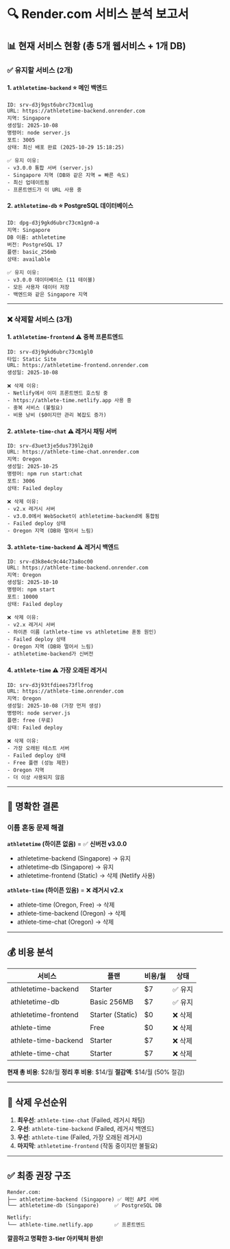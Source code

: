 # 🔍 Render.com 서비스 분석 보고서

## 📊 현재 서비스 현황 (총 5개 웹서비스 + 1개 DB)

### ✅ **유지할 서비스 (2개)**

#### 1. `athletetime-backend` ⭐ **메인 백엔드**
```
ID: srv-d3j9gst6ubrc73cm1lug
URL: https://athletetime-backend.onrender.com
지역: Singapore
생성일: 2025-10-08
명령어: node server.js
포트: 3005
상태: 최신 배포 완료 (2025-10-29 15:18:25)

✅ 유지 이유:
- v3.0.0 통합 서버 (server.js)
- Singapore 지역 (DB와 같은 지역 = 빠른 속도)
- 최신 업데이트됨
- 프론트엔드가 이 URL 사용 중
```

#### 2. `athletetime-db` ⭐ **PostgreSQL 데이터베이스**
```
ID: dpg-d3j9gkd6ubrc73cm1gn0-a
지역: Singapore
DB 이름: athletetime
버전: PostgreSQL 17
플랜: basic_256mb
상태: available

✅ 유지 이유:
- v3.0.0 데이터베이스 (11 테이블)
- 모든 사용자 데이터 저장
- 백엔드와 같은 Singapore 지역
```

---

### ❌ **삭제할 서비스 (3개)**

#### 1. `athletetime-frontend` ⚠️ **중복 프론트엔드**
```
ID: srv-d3j9gkd6ubrc73cm1gl0
타입: Static Site
URL: https://athletetime-frontend.onrender.com
생성일: 2025-10-08

❌ 삭제 이유:
- Netlify에서 이미 프론트엔드 호스팅 중
- https://athlete-time.netlify.app 사용 중
- 중복 서비스 (불필요)
- 비용 낭비 ($0이지만 관리 복잡도 증가)
```

#### 2. `athlete-time-chat` ⚠️ **레거시 채팅 서버**
```
ID: srv-d3uet3je5dus739l2qi0
URL: https://athlete-time-chat.onrender.com
지역: Oregon
생성일: 2025-10-25
명령어: npm run start:chat
포트: 3006
상태: Failed deploy

❌ 삭제 이유:
- v2.x 레거시 서버
- v3.0.0에서 WebSocket이 athletetime-backend에 통합됨
- Failed deploy 상태
- Oregon 지역 (DB와 멀어서 느림)
```

#### 3. `athlete-time-backend` ⚠️ **레거시 백엔드**
```
ID: srv-d3k8e4c9c44c73a8oc00
URL: https://athlete-time-backend.onrender.com
지역: Oregon
생성일: 2025-10-10
명령어: npm start
포트: 10000
상태: Failed deploy

❌ 삭제 이유:
- v2.x 레거시 서버
- 하이픈 이름 (athlete-time vs athletetime 혼동 원인)
- Failed deploy 상태
- Oregon 지역 (DB와 멀어서 느림)
- athletetime-backend가 신버전
```

#### 4. `athlete-time` ⚠️ **가장 오래된 레거시**
```
ID: srv-d3j93tfdiees73flfrog
URL: https://athlete-time.onrender.com
지역: Oregon
생성일: 2025-10-08 (가장 먼저 생성)
명령어: node server.js
플랜: free (무료)
상태: Failed deploy

❌ 삭제 이유:
- 가장 오래된 테스트 서버
- Failed deploy 상태
- Free 플랜 (성능 제한)
- Oregon 지역
- 더 이상 사용되지 않음
```

---

## 🎯 명확한 결론

### **이름 혼동 문제 해결**

**`athletetime` (하이픈 없음)** = ✅ **신버전 v3.0.0**
- athletetime-backend (Singapore) → 유지
- athletetime-db (Singapore) → 유지
- athletetime-frontend (Static) → 삭제 (Netlify 사용)

**`athlete-time` (하이픈 있음)** = ❌ **레거시 v2.x**
- athlete-time (Oregon, Free) → 삭제
- athlete-time-backend (Oregon) → 삭제
- athlete-time-chat (Oregon) → 삭제

---

## 💰 비용 분석

| 서비스 | 플랜 | 비용/월 | 상태 |
|--------|------|---------|------|
| athletetime-backend | Starter | $7 | ✅ 유지 |
| athletetime-db | Basic 256MB | $7 | ✅ 유지 |
| athletetime-frontend | Starter (Static) | $0 | ❌ 삭제 |
| athlete-time | Free | $0 | ❌ 삭제 |
| athlete-time-backend | Starter | $7 | ❌ 삭제 |
| athlete-time-chat | Starter | $7 | ❌ 삭제 |

**현재 총 비용**: $28/월
**정리 후 비용**: $14/월
**절감액**: $14/월 (50% 절감)

---

## 🚀 삭제 우선순위

1. **최우선**: `athlete-time-chat` (Failed, 레거시 채팅)
2. **우선**: `athlete-time-backend` (Failed, 레거시 백엔드)
3. **우선**: `athlete-time` (Failed, 가장 오래된 레거시)
4. **마지막**: `athletetime-frontend` (작동 중이지만 불필요)

---

## ✅ 최종 권장 구조

```
Render.com:
├── athletetime-backend (Singapore) ✅ 메인 API 서버
└── athletetime-db (Singapore)     ✅ PostgreSQL DB

Netlify:
└── athlete-time.netlify.app       ✅ 프론트엔드
```

**깔끔하고 명확한 3-tier 아키텍처 완성!**
